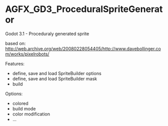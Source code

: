 # AGFX_GD3_ProceduralSpriteGenerator
Godot 3.1 - Proceduraly generated sprite

based on: http://web.archive.org/web/20080228054405/http://www.davebollinger.com/works/pixelrobots/

Features:
- define, save and load SpriteBuilder options
- define, save and load SpriteBuilder mask
- build

Options:
- colored
- build mode
- color modification
- ...

